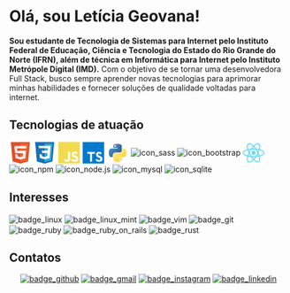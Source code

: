 # Olá, sou Letícia Geovana!

**Sou estudante de Tecnologia de Sistemas para Internet pelo Instituto Federal de Educação, Ciência e Tecnologia do Estado do Rio Grande do Norte (IFRN), além de técnica em Informática para Internet pelo Instituto Metrópole Digital (IMD).** Com o objetivo de se tornar uma desenvolvedora Full Stack, busco sempre aprender novas tecnologias para aprimorar minhas habilidades e fornecer soluções de qualidade voltadas para internet.

## Tecnologias de atuação

<div style="display: inline_block">
  <img align="center" alt="icon_html5" height="40" width="40" src="https://raw.githubusercontent.com/devicons/devicon/master/icons/html5/html5-original.svg">
  <img align="center" alt="icon_css3" height="40" width="40" src="https://raw.githubusercontent.com/devicons/devicon/master/icons/css3/css3-original.svg">
  <img align="center" alt="icon_javascript" height="40" width="40" src="https://raw.githubusercontent.com/devicons/devicon/master/icons/javascript/javascript-plain.svg">
  <img align="center" alt="icon_typescript" height="40" width="40" src="https://raw.githubusercontent.com/devicons/devicon/master/icons/typescript/typescript-plain.svg">
  <img align="center" alt="icon_python" height="40" width="40" src="https://raw.githubusercontent.com/devicons/devicon/master/icons/python/python-original.svg">
  <img align="center" alt="icon_sass" height="40" width="40" src="https://cdn.jsdelivr.net/gh/devicons/devicon@latest/icons/sass/sass-original.svg">
  <img align="center" alt="icon_bootstrap" height="40" width="40" src="https://cdn.jsdelivr.net/gh/devicons/devicon@latest/icons/bootstrap/bootstrap-original.svg">
  <img align="center" alt="icon_react" height="40" width="40" src="https://raw.githubusercontent.com/devicons/devicon/master/icons/react/react-original.svg">
  <img align="center" alt="icon_npm" height="40" width="40" src="https://cdn.jsdelivr.net/gh/devicons/devicon@latest/icons/npm/npm-original-wordmark.svg">
  <img align="center" alt="icon_node.js" height="40" width="40" src="https://cdn.jsdelivr.net/gh/devicons/devicon@latest/icons/nodejs/nodejs-original-wordmark.svg">
  <img align="center" alt="icon_mysql" height="40" width="40" src="https://cdn.jsdelivr.net/gh/devicons/devicon@latest/icons/mysql/mysql-original-wordmark.svg">
  <img align="center" alt="icon_sqlite" height="40" width="40" src="https://cdn.jsdelivr.net/gh/devicons/devicon@latest/icons/sqlite/sqlite-original.svg">
</div>

## Interesses

<div style="display: inline_block">
  <img align="center" alt="badge_linux" src="https://img.shields.io/badge/Linux-FCC624.svg?style=for-the-badge&logo=Linux&logoColor=black"/>
  <img align="center" alt="badge_linux_mint" src="https://img.shields.io/badge/Linux%20Mint-86BE43.svg?style=for-the-badge&logo=Linux-Mint&logoColor=white"/>
  <img align="center" alt="badge_vim" src="https://img.shields.io/badge/Vim-019733.svg?style=for-the-badge&logo=Vim&logoColor=white">
  <img align="center" alt="badge_git" src="https://img.shields.io/badge/Git-F05032.svg?style=for-the-badge&logo=Git&logoColor=white">
  <img align="center" alt="badge_ruby" src="https://img.shields.io/badge/Ruby-CC342D.svg?style=for-the-badge&logo=Ruby&logoColor=white"/>
  <img align="center" alt="badge_ruby_on_rails" src="https://img.shields.io/badge/Ruby%20on%20Rails-D30001.svg?style=for-the-badge&logo=Ruby-on-Rails&logoColor=white"/>
  <img align="center" alt="badge_rust" src="https://img.shields.io/badge/Rust-000000.svg?style=for-the-badge&logo=Rust&logoColor=white"/>
</div>

## Contatos

<div align="center">
    <a href="https://github.com/leticia2025IFRN" target="_self"><img alt="badge_github" src="https://img.shields.io/badge/GitHub-181717.svg?style=for-the-badge&logo=GitHub&logoColor=white"></a>
    <a href="https://mailto:leticiageovana335@gmail.com" target="_blank"><img alt="badge_gmail" src="https://img.shields.io/badge/Gmail-%23333.svg?style=for-the-badge&logo=Gmail&logoColor=white"></a>
    <a href="https://www.instagram.com/l3tici4g?igsh=MTU0aDlibzA1eGRsdg==" target="_blank"><img alt="badge_instagram" src="https://img.shields.io/badge/Instagram-7609b0.svg?style=for-the-badge&logo=Instagram&logoColor=white"></a>
    <a href="https://www.linkedin.com/in/let%C3%ADcia-g-lopes-152339375?utm_source=share&utm_campaign=share_via&utm_content=profile&utm_medium=android_app" target="_blank"><img alt="badge_linkedin" src="https://img.shields.io/badge/LinkedIn-0077B5?style=for-the-badge&logo=linkedin&logoColor=white"></a>
</div>
